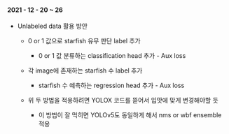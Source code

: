 #### 2021 - 12 - 20 ~ 26

* Unlabeled data 활용 방안
  * 0 or 1 값으로 starfish 유무 판단 label 추가
    * 0 or 1 값 분류하는 classification head 추가 - Aux loss 

  * 각 image에 존재하는 starfish 수 label 추가
    * starfish 수 예측하는 regression head 추가 - Aux loss

  * 위 두 방법을 적용하려면 YOLOX 코드를 뜯어서 입맛에 맞게 변경해야할 듯
    * 이 방법이 잘 먹히면 YOLOv5도 동일하게 해서 nms or wbf ensemble 적용


